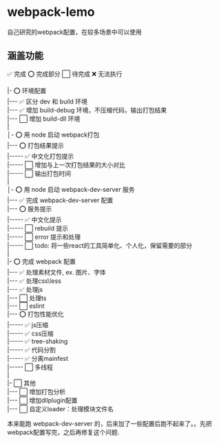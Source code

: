 # webpack-lemo
自己研究的webpack配置，在较多场景中可以使用


## 涵盖功能

✅ 完成 ⭕ 完成部分 ⬜ 待完成 ❌ 无法执行

|- ⭕ 环境配置<br>
|--- ✅ 区分 dev 和 build 环境<br>
|--- ✅ 增加 build-debug 环境，不压缩代码，输出打包结果<br>
|--- ⬜ 增加 build-dll 环境<br>
|<br>
│- ⭕ 用 node 启动 webpack打包<br>
|--- ⭕️ 打包结果提示<br>
|----- ✅ 中文化打包提示<br>
|----- ⬜ 增加与上一次打包结果的大小对比<br>
|----- ⬜ 输出打包时间<br>
|<br>
│- ⭕️ 用 node 启动 webpack-dev-server 服务<br>
|--- ✅ 完成 webpack-dev-server 配置<br>
|--- ⭕️ 服务提示<br>
|----- ✅ 中文化提示<br>
|----- ⬜ rebuild 提示<br>
|----- ⬜ error 提示和处理<br>
|----- ⬜ todo: 将一些react的工具简单化、个人化，保留需要的部分<br>
|<br>
|- ⭕ 完成 webpack 配置<br>
|--- ✅ 处理素材文件, ex. 图片、字体<br>
|--- ✅ 处理css\less<br>
|--- ✅ 处理js<br>
|--- ⬜ 处理ts<br>
|--- ⬜ eslint<br>
|--- ⭕️ 打包性能优化<br>
|----- ✅ js压缩<br>
|----- ✅ css压缩<br>
|----- ✅ tree-shaking<br>
|----- ✅ 代码分割<br>
|----- ✅ 分离mainfest<br>
|----- ⬜ 多线程<br>
|<br>
|- ⬜ 其他<br>
|--- ⬜ 增加打包分析<br>
|--- ⬜ 增加dllplugin配置<br>
|--- ⬜ 自定义loader：处理模块文件名<br>


本来能跑 webpack-dev-server 的，后来加了一些配置后跑不起来了。。先把webpack配置写完，之后再修复这个问题.

